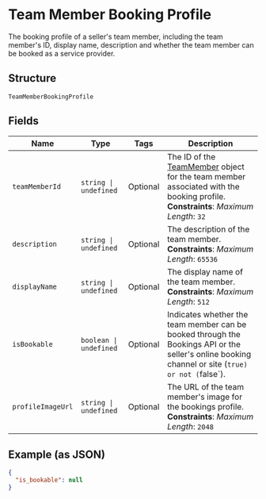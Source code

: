 
# Team Member Booking Profile

The booking profile of a seller's team member, including the team member's ID, display name, description and whether the team member can be booked as a service provider.

## Structure

`TeamMemberBookingProfile`

## Fields

| Name | Type | Tags | Description |
|  --- | --- | --- | --- |
| `teamMemberId` | `string \| undefined` | Optional | The ID of the [TeamMember](../../doc/models/team-member.md) object for the team member associated with the booking profile.<br>**Constraints**: *Maximum Length*: `32` |
| `description` | `string \| undefined` | Optional | The description of the team member.<br>**Constraints**: *Maximum Length*: `65536` |
| `displayName` | `string \| undefined` | Optional | The display name of the team member.<br>**Constraints**: *Maximum Length*: `512` |
| `isBookable` | `boolean \| undefined` | Optional | Indicates whether the team member can be booked through the Bookings API or the seller's online booking channel or site (`true) or not (`false`). |
| `profileImageUrl` | `string \| undefined` | Optional | The URL of the team member's image for the bookings profile.<br>**Constraints**: *Maximum Length*: `2048` |

## Example (as JSON)

```json
{
  "is_bookable": null
}
```

